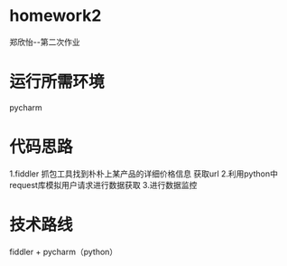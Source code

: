 # homework2
郑欣怡--第二次作业 

# 运行所需环境
pycharm

# 代码思路
1.fiddler 抓包工具找到朴朴上某产品的详细价格信息 获取url
2.利用python中request库模拟用户请求进行数据获取
3.进行数据监控

# 技术路线
fiddler +  pycharm（python）
